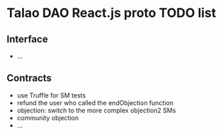 # Talao DAO React.js proto TODO list

## Interface

+ ...

## Contracts

+ use Truffle for SM tests
+ refund the user who called the endObjection function
+ objection: switch to the more complex objection2 SMs
+ community objection
+ ...
